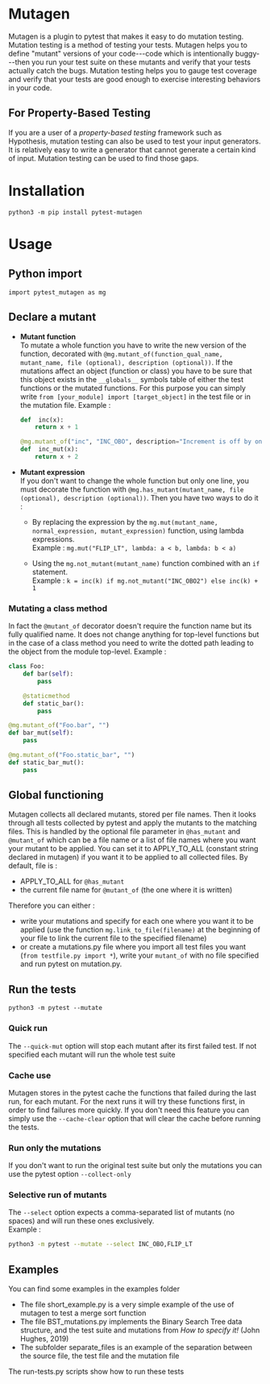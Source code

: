# Mutagen

Mutagen is a plugin to pytest that makes it easy to do mutation testing. Mutation testing is a
method of testing your tests. Mutagen helps you to define "mutant" versions of your code---code
which is intentionally buggy---then you run your test suite on these mutants and verify that your
tests actually catch the bugs. Mutation testing helps you to gauge test coverage and verify that
your tests are good enough to exercise interesting behaviors in your code.

## For Property-Based Testing

If you are a user of a *property-based testing* framework such as Hypothesis, mutation testing can
also be used to test your input generators. It is relatively easy to write a generator that cannot
generate a certain kind of input. Mutation testing can be used to find those gaps.


# Installation

```
python3 -m pip install pytest-mutagen
```

# Usage
## Python import
`import pytest_mutagen as mg`

## Declare a mutant
* **Mutant function** \
	To mutate a whole function you have to write the new version of the function, decorated with `@mg.mutant_of(function_qual_name, mutant_name, file (optional), description (optional))`. If the mutations affect an object (function or class) you have to be sure that this object exists in the `__globals__` symbols table of either the test functions or the mutated functions. For this purpose you can simply write `from [your_module] import [target_object]` in the test file or in the mutation file.
	Example :

	```python
	def  inc(x):
		return x + 1

	@mg.mutant_of("inc", "INC_OBO", description="Increment is off by one.")
	def  inc_mut(x):
		return x + 2
	```

* **Mutant expression** \
	If you don't want to change the whole function but only one line, you must decorate the function with `@mg.has_mutant(mutant_name, file (optional), description (optional))`. Then you have two ways to do it :

  * By replacing the expression by the `mg.mut(mutant_name, normal_expression, mutant_expression)` function, using lambda expressions. \
			Example :
			`mg.mut("FLIP_LT", lambda: a < b, lambda: b < a)`

  * Using the `mg.not_mutant(mutant_name)` function combined with an `if` statement. \
			Example :
			`k = inc(k) if mg.not_mutant("INC_OBO2") else inc(k) + 1`

### Mutating a class method

In fact the `@mutant_of` decorator doesn't require the function name but its fully qualified name. It does not change anything for top-level functions but in the case of a class method you need to write the dotted path leading to the object from the module top-level.
Example :
```python
class Foo:
	def bar(self):
		pass

	@staticmethod
	def static_bar():
		pass

@mg.mutant_of("Foo.bar", "")
def bar_mut(self):
	pass

@mg.mutant_of("Foo.static_bar", "")
def static_bar_mut():
	pass
```

## Global functioning

Mutagen collects all declared mutants, stored per file names. Then it looks through all tests collected by pytest and apply the mutants to the matching files. This is handled by the optional file parameter in `@has_mutant` and `@mutant_of` which can be a file name or a list of file names where you want your mutant to be applied. You can set it to APPLY_TO_ALL (constant string declared in mutagen) if you want it to be applied to all collected files. By default, file is :
* APPLY_TO_ALL for `@has_mutant`
* the current file name for `@mutant_of` (the one where it is written)

Therefore you can either :
* write your mutations and specify for each one where you want it to be applied (use the function `mg.link_to_file(filename)` at the beginning of your file to link the current file to the specified filename)
* or create a mutations.py file where you import all test files you want (`from testfile.py import *`), write your `mutant_of` with no file specified and run pytest on mutation.py.

## Run the tests

`python3 -m pytest --mutate`

### Quick run

The `--quick-mut` option will stop each mutant after its first failed test. If not specified each mutant will run the whole test suite

### Cache use

Mutagen stores in the pytest cache the functions that failed during the last run, for each mutant. For the next runs it will try these functions first, in order to find failures more quickly. If you don't need this feature you can simply use the `--cache-clear` option that will clear the cache before running the tests.

### Run only the mutations

If you don't want to run the original test suite but only the mutations you can use the pytest option `--collect-only`

### Selective run of mutants

The `--select` option expects a comma-separated list of mutants (no spaces) and will run these ones exclusively.  
Example :
```sh
python3 -m pytest --mutate --select INC_OBO,FLIP_LT
```

## Examples
You can find some examples in the examples folder
* The file short_example.py is a very simple example of the use of mutagen to test a merge sort function
* The file BST_mutations.py implements the Binary Search Tree data structure, and the test suite and mutations from _How to specify it!_ (John Hughes, 2019)
* The subfolder separate_files is an example of the separation between the source file, the test file and the mutation file


The run-tests.py scripts show how to run these tests
